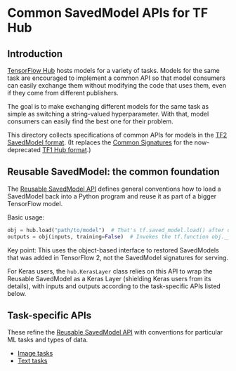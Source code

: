 <!--* freshness: { owner: 'arnoegw' reviewed: '2020-09-11' } *-->

# Common SavedModel APIs for TF Hub

## Introduction

[TensorFlow Hub](https://tfhub.dev) hosts models for a variety of tasks. Models
for the same task are encouraged to implement a common API so that model
consumers can easily exchange them without modifying the code that uses them,
even if they come from different publishers.

The goal is to make exchanging different models for the same task as simple as
switching a string-valued hyperparameter. With that, model consumers can easily
find the best one for their problem.

This directory collects specifications of common APIs for models in the
[TF2 SavedModel format](../tf2_saved_model.md). (It replaces the
[Common Signatures](../common_signatures/index.md) for the now-deprecated
[TF1 Hub format](../tf1_hub_module.md).)

## Reusable SavedModel: the common foundation

The [Reusable SavedModel API](../reusable_saved_models.md) defines general
conventions how to load a SavedModel back into a Python program and reuse it as
part of a bigger TensorFlow model.

Basic usage:

```python
obj = hub.load("path/to/model")  # That's tf.saved_model.load() after download.
outputs = obj(inputs, training=False)  # Invokes the tf.function obj.__call__.
```

Key point: This uses the object-based interface to restored SavedModels that was
added in TensorFlow 2, not the SavedModel signatures for serving.

For Keras users, the `hub.KerasLayer` class relies on this API to wrap the
Reusable SavedModel as a Keras Layer (shielding Keras users from its details),
with inputs and outputs according to the task-specific APIs listed below.

## Task-specific APIs

These refine the [Reusable SavedModel API](../reusable_saved_models.md) with
conventions for particular ML tasks and types of data.

*   [Image tasks](images.md)
*   [Text tasks](text.md)
